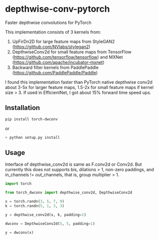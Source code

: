 # depthwise-conv-pytorch
Faster depthwise convolutions for PyTorch

This implementation consists of 3 kernels from:

1. UpFirDn2D for large feature maps from StyleGAN2 (https://github.com/NVlabs/stylegan2)
2. DepthwiseConv2d for small feature maps from TensorFlow (https://github.com/tensorflow/tensorflow) and MXNet (https://github.com/apache/incubator-mxnet)
3. Backward filter kernels from PaddlePaddle (https://github.com/PaddlePaddle/Paddle)

I found this implementation faster than PyTorch native depthwise conv2d about 3-5x for larger feature maps, 1.5-2x for small feature maps if kernel size > 3. If used in EfficientNet, I got about 15% forward time speed ups.


## Installation

```bash
pip install torch-dwconv
```

or

```bash
> python setup.py install
```


## Usage

Interface of depthwise_conv2d is same as F.conv2d or Conv2d. But currently this does not supports bis, dilations > 1, non-zero paddings, and in_channels != out_channels, that is, group multiplier > 1.

```python
import torch

from torch_dwconv import depthwise_conv2d, DepthwiseConv2d

x = torch.randn(3, 5, 7, 9)
k = torch.randn(5, 1, 3, 3)

y = depthwise_conv2d(x, k, padding=1)

dwconv = DepthwiseConv2d(5, 5, padding=1)

y = dwconv(x)
```
